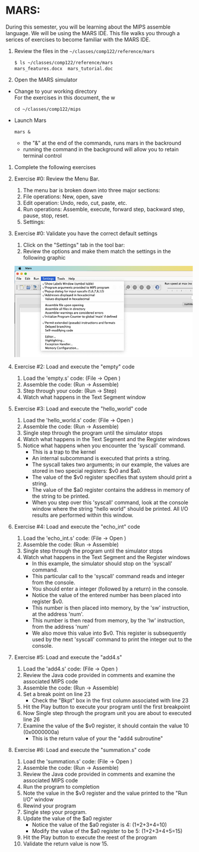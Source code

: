 # MARS: 

During this semester, you will be learning about the MIPS assemble language. We will be using the MARS IDE. This file walks you through a serices of exercises to become familiar with the MARS IDE.


1. Review the files in the `~/classes/comp122/reference/mars`
   ```
   $ ls ~/classes/comp122/reference/mars
   mars_features.docx  mars_tutorial.doc
   ```

1. Open the MARS simulator
  * Change to your working directory <br>
    For the exercises in this document, the w
    ```
    cd ~/classes/comp122/mips
    ```
  * Launch Mars
    ```
    mars &
    ```
    - the "&" at the end of the commands, runs mars in the backround
    - running the command in the background will allow you to retain terminal control

1. Complete the following exercises

  1. Exercise #0: Review the Menu Bar.
     1. The menu bar is broken down into three major sections: 
     1. File operations: New, open, save
     1. Edit operation: Undo, redo, cut, paste, etc.
     1. Run operations: Assemble, execute, forward step, backward step, pause, stop, reset.
     1. Settings:

  1. Exercise #0: Validate you have the correct default settings
     1. Click on the "Settings" tab in the tool bar:
     1. Review the options and make them match the settings in the following graphic

     ![Defualt Mars settings](mars_default_settings.png)

 
  1. Exercise #2: Load and execute the "empty" code
     1. Load the 'empty.s' code: (File -> Open )
     1. Assemble the code: (Run -> Assemble)
     1. Step through your code: (Run -> Step)
     1. Watch what happens in the Text Segment window
 
  1. Exercise #3: Load and execute the "hello_world" code
     1. Load the 'hello_world.s' code: (File -> Open )
     1. Assemble the code: (Run -> Assemble)
     1. Single step through the program until the simulator stops
     1. Watch what happens in the Text Segment and the Register windows
     1. Notice what happens when you encounter the 'syscall' command.
        * This is a trap to the kernel
        * An internal subcommand is executed that prints a string. 
        * The syscall takes two arguments; in our example, the values are stored in two special registers: $v0 and $a0. 
        * The value of the $v0 register specifies that system should print a string. 
        * The value of the $a0 register contains the address in memory of the string to be printed.
        * When you step over this 'syscall' command, look at the console window where the string "hello world" should be printed. All I/O results are performed within this window.

  1. Exercise #4: Load and execute the "echo_int" code
     1. Load the 'echo_int.s' code: (File -> Open )
     1. Assemble the code: (Run -> Assemble)
     1. Single step through the program until the simulator stops
     1. Watch what happens in the Text Segment and the Register windows
        * In this example, the simulator should stop on the 'syscall' command. 
        * This particular call to the 'syscall' command reads and integer from the console. 
        * You should enter a integer (followed by a return) in the console. 
        * Notice the value of the entered number has been placed into register $v0. 
        * This number is then placed into memory, by the 'sw' instruction, at the address 'num'. 
        * This number is then read from memory, by the 'lw' instruction, from the address 'num'
        * We also move this value into $v0.  This register is subsequently used by the next 'syscall' command to print the integer out to the console.

   1. Exercise #5: Load and execute the "add4.s"
        1. Load the 'add4.s' code: (File -> Open )
        1. Review the Java code provided in comments and examine the associated MIPS code
        1. Assemble the code: (Run -> Assemble)
        1. Set a break point on line 23 
           * Check the "Bkpt" box  in the first column associated with line 23
        1. Hit the Play button to execute your program until the first breakpoint
        1. Now Single step through the program unit you are about to executed line 26
        1. Examine the value of the $v0 register, it should contain the value 10 (0x0000000a)
           * This is the return value of your the "add4 subroutine"

   1. Exercise #6: Load and execute the "summation.s" code
        1. Load the 'summation.s' code: (File -> Open )
        1. Assemble the code: (Run -> Assemble)
        1. Review the Java code provided in comments and examine the associated MIPS code
        1. Run the program to completion
        1. Note the value in the $v0 register and the value printed to the "Run I/O" window
        1. Rewind your program
        1. Single step your program.
        1. Update the value of the $a0 register
           * Notice the value of the $a0 register is 4:  (1+2+3+4=10)
           * Modify the value of the $a0 register to be 5:  (1+2+3+4+5=15)
        1. Hit the Play button to execute the reest of the program
        1. Validate the return value is now 15.